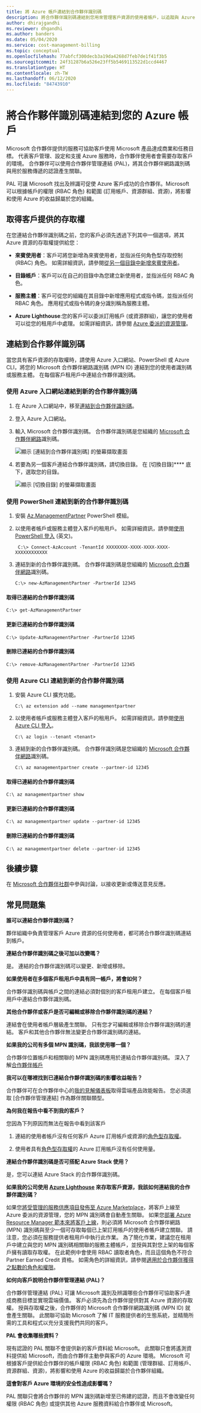 ```yaml
---
title: 將 Azure 帳戶連結到合作夥伴識別碼
description: 將合作夥伴識別碼連結到您用來管理客戶資源的使用者帳戶，以追蹤與 Azure 客戶的業務開發情況。
author: dhirajgandhi
ms.reviewer: dhgandhi
ms.author: banders
ms.date: 05/04/2020
ms.service: cost-management-billing
ms.topic: conceptual
ms.openlocfilehash: 77abfcf300decb3a19da4268d7feb7de1f41f3b5
ms.sourcegitcommit: 24f31287b6a526e23ff5b5469113522d1ccd4467
ms.translationtype: HT
ms.contentlocale: zh-TW
ms.lasthandoff: 06/12/2020
ms.locfileid: "84743910"
---
```

# <a name="link-a-partner-id-to-your-azure-accounts"></a>將合作夥伴識別碼連結到您的 Azure 帳戶

Microsoft 合作夥伴提供的服務可協助客戶使用 Microsoft 產品達成商業和任務目標。 代表客戶管理、設定和支援 Azure 服務時，合作夥伴使用者會需要存取客戶的環境。 合作夥伴可以使用合作夥伴管理連結 (PAL)，將其合作夥伴網路識別碼與用於服務傳遞的認證產生關聯。

PAL 可讓 Microsoft 找出及辨識可促使 Azure 客戶成功的合作夥伴。Microsoft 可以根據帳戶的權限 (RBAC 角色) 和範圍 (訂用帳戶、資源群組、資源)，將影響和使用 Azure 的收益歸屬於您的組織。

## <a name="get-access-from-your-customer"></a>取得客戶提供的存取權

在您連結合作夥伴識別碼之前，您的客戶必須先透過下列其中一個選項，將其 Azure 資源的存取權提供給您：

- **來賓使用者**：客戶可將您新增為來賓使用者，並指派任何角色型存取控制 (RBAC) 角色。 如需詳細資訊，請參閱[從另一個目錄中新增來賓使用者](https://docs.microsoft.com/azure/active-directory/active-directory-b2b-what-is-azure-ad-b2b)。

- **目錄帳戶**：客戶可以在自己的目錄中為您建立新使用者，並指派任何 RBAC 角色。

- **服務主體**：客戶可從您的組織在其目錄中新增應用程式或指令碼，並指派任何 RBAC 角色。 應用程式或指令碼的身分識別稱為服務主體。

- **Azure Lighthouse**:您的客戶可以委派訂用帳戶 (或資源群組)，讓您的使用者可以從您的租用戶中處理。 如需詳細資訊，請參閱 [Azure 委派的資源管理](https://docs.microsoft.com/azure/lighthouse/concepts/azure-delegated-resource-management)。

## <a name="link-to-a-partner-id"></a>連結到合作夥伴識別碼

當您具有客戶資源的存取權時，請使用 Azure 入口網站、PowerShell 或 Azure CLI，將您的 Microsoft 合作夥伴網路識別碼 (MPN ID) 連結到您的使用者識別碼或服務主體。 在每個客戶租用戶中連結合作夥伴識別碼。

### <a name="use-the-azure-portal-to-link-to-a-new-partner-id"></a>使用 Azure 入口網站連結到新的合作夥伴識別碼

1. 在 Azure 入口網站中，移至[連結到合作夥伴識別碼](https://portal.azure.com/#blade/Microsoft_Azure_Billing/managementpartnerblade)。

2. 登入 Azure 入口網站。

3. 輸入 Microsoft 合作夥伴識別碼。 合作夥伴識別碼是您組織的 [Microsoft 合作夥伴網路](https://partner.microsoft.com/)識別碼。

   ![顯示 [連結到合作夥伴識別碼] 的螢幕擷取畫面](./media/link-partner-id/link-partner-id01.png)

4. 若要為另一個客戶連結合作夥伴識別碼，請切換目錄。 在 [切換目錄]**** 底下，選取您的目錄。

   ![顯示 [切換目錄] 的螢幕擷取畫面](./media/link-partner-id/directory-switcher.png)

### <a name="use-powershell-to-link-to-a-new-partner-id"></a>使用 PowerShell 連結到新的合作夥伴識別碼

1. 安裝 [Az.ManagementPartner](https://www.powershellgallery.com/packages/Az.ManagementPartner/) PowerShell 模組。

2. 以使用者帳戶或服務主體登入客戶的租用戶。 如需詳細資訊，請參閱[使用 PowerShell 登入](https://docs.microsoft.com/powershell/azure/authenticate-azureps) \(英文\)。

   ```azurepowershell-interactive
    C:\> Connect-AzAccount -TenantId XXXXXXXX-XXXX-XXXX-XXXX-XXXXXXXXXXXX
   ```

3. 連結到新的合作夥伴識別碼。 合作夥伴識別碼是您組織的 [Microsoft 合作夥伴網路](https://partner.microsoft.com/)識別碼。

    ```azurepowershell-interactive
    C:\> new-AzManagementPartner -PartnerId 12345
    ```

#### <a name="get-the-linked-partner-id"></a>取得已連結的合作夥伴識別碼
```azurepowershell-interactive
C:\> get-AzManagementPartner
```

#### <a name="update-the-linked-partner-id"></a>更新已連結的合作夥伴識別碼
```azurepowershell-interactive
C:\> Update-AzManagementPartner -PartnerId 12345
```
#### <a name="delete-the-linked-partner-id"></a>刪除已連結的合作夥伴識別碼
```azurepowershell-interactive
C:\> remove-AzManagementPartner -PartnerId 12345
```

### <a name="use-the-azure-cli-to-link-to-a-new-partner-id"></a>使用 Azure CLI 連結到新的合作夥伴識別碼
1. 安裝 Azure CLI 擴充功能。

    ```azurecli-interactive
    C:\ az extension add --name managementpartner
    ```

2. 以使用者帳戶或服務主體登入客戶的租用戶。 如需詳細資訊，請參閱[使用 Azure CLI 登入](https://docs.microsoft.com/cli/azure/authenticate-azure-cli?view=azure-cli-latest)。

    ```azurecli-interactive
    C:\ az login --tenant <tenant>
    ```

3. 連結到新的合作夥伴識別碼。 合作夥伴識別碼是您組織的 [Microsoft 合作夥伴網路](https://partner.microsoft.com/)識別碼。

     ```azurecli-interactive
     C:\ az managementpartner create --partner-id 12345
      ```  

#### <a name="get-the-linked-partner-id"></a>取得已連結的合作夥伴識別碼
```azurecli-interactive
C:\ az managementpartner show
```

#### <a name="update-the-linked-partner-id"></a>更新已連結的合作夥伴識別碼
```azurecli-interactive
C:\ az managementpartner update --partner-id 12345
```

#### <a name="delete-the-linked-partner-id"></a>刪除已連結的合作夥伴識別碼
```azurecli-interactive
C:\ az managementpartner delete --partner-id 12345
```

## <a name="next-steps"></a>後續步驟

在 [Microsoft 合作夥伴社群](https://aka.ms/PALdiscussion)中參與討論，以接收更新或傳送意見反應。

## <a name="frequently-asked-questions"></a>常見問題集

**誰可以連結合作夥伴識別碼？**

夥伴組織中負責管理客戶 Azure 資源的任何使用者，都可將合作夥伴識別碼連結到帳戶。

**連結合作夥伴識別碼之後可加以改變嗎？**

是。 連結的合作夥伴識別碼可以變更、新增或移除。

**如果使用者在多個客戶租用戶中具有同一帳戶，將會如何？**

合作夥伴識別碼與帳戶之間的連結必須對個別的客戶租用戶建立。 在每個客戶租用戶中連結合作夥伴識別碼。

**其他合作夥伴或客戶是否可編輯或移除合作夥伴識別碼的連結？**

連結會在使用者帳戶層級產生關聯。 只有您才可編輯或移除合作夥伴識別碼的連結。 客戶和其他合作夥伴無法變更合作夥伴識別碼的連結。


**如果我的公司有多個 MPN 識別碼，我該使用哪一個？**

合作夥伴位置帳戶和相關聯的 MPN 識別碼應用於連結合作夥伴識別碼。  深入了解[合作夥伴帳戶](https://docs.microsoft.com/partner-center/account-structure)

**我可以在哪裡找到已連結合作夥伴識別碼的影響收益報告？**

合作夥伴可在合作夥伴中心的[我的見解儀表板](https://partner.microsoft.com/membership/reports/myinsights)取得雲端產品效能報告。 您必須選取 [合作夥伴管理連結] 作為夥伴關聯類型。

**為何我在報告中看不到我的客戶？**

您因為下列原因而無法在報告中看到該客戶

1. 連結的使用者帳戶沒有任何客戶 Azure 訂用帳戶或資源的[角色型存取權](https://docs.microsoft.com/azure/role-based-access-control/overview)。

2. 使用者具有[角色型存取權](https://docs.microsoft.com/azure/role-based-access-control/overview)的 Azure 訂用帳戶沒有任何使用量。

**連結合作夥伴識別碼是否可搭配 Azure Stack 使用？**

是，您可以連結 Azure Stack 的合作夥伴識別碼。

**如果我的公司使用 [Azure Lighthouse](https://docs.microsoft.com/azure/lighthouse/overview) 來存取客戶資源，我該如何連結我的合作夥伴識別碼？**

如果您[將受管理的服務供應項目發佈至 Azure Marketplace](https://docs.microsoft.com/azure/lighthouse/how-to/publish-managed-services-offers)，將客戶上線至 Azure 委派的資源管理，您的 MPN 識別碼會自動產生關聯。 如果您[部署 Azure Resource Manager 範本來將客戶上線](https://docs.microsoft.com/azure/lighthouse/how-to/onboard-customer)，則必須將 Microsoft 合作夥伴網路 (MPN) 識別碼與至少一個可存取每個已上架訂用帳戶的使用者帳戶建立關聯。 請注意，您必須在服務提供者租用戶中執行此作業。 為了簡化作業，建議您在租用戶中建立與您的 MPN 識別碼相關聯的服務主體帳戶，並授與其對您上架的每個客戶擁有讀取存取權。 在此範例中會使用 RBAC 讀取者角色，而且這個角色不符合 Partner Earned Credit 資格。 如需角色的詳細資訊，請參閱[適用於合作夥伴獲得之點數的角色和權限](https://query.prod.cms.rt.microsoft.com/cms/api/am/binary/RE3QuW2)。


**如何向客戶說明合作夥伴管理連結 (PAL)？**

合作夥伴管理連結 (PAL) 可讓 Microsoft 識別及辨識哪些合作夥伴可協助客戶達成商務目標並實現雲端價值。 客戶必須先為合作夥伴提供對其 Azure 資源的存取權。 授與存取權之後，合作夥伴的 Microsoft 合作夥伴網路識別碼 (MPN ID) 就會產生關聯。 此關聯可協助 Microsoft 了解 IT 服務提供者的生態系統，並精簡所需的工具和程式以充分支援我們共同的客戶。

**PAL 會收集哪些資料？**

現有認證的 PAL 關聯不會提供新的客戶資料給 Microsoft。 此關聯只會將遙測資料提供給 Microsoft，而由合作夥伴主動參與客戶的 Azure 環境。 Microsoft 可根據客戶提供給合作夥伴的帳戶權限 (RBAC 角色) 和範圍 (管理群組、訂用帳戶、資源群組、資源)，將影響和使用 Azure 的收益歸屬於合作夥伴組織。 

**這會對客戶 Azure 環境的安全性造成影響嗎？**

PAL 關聯只會將合作夥伴的 MPN 識別碼新增至已佈建的認證，而且不會改變任何權限 (RBAC 角色) 或提供其他 Azure 服務資料給合作夥伴或 Microsoft。 

